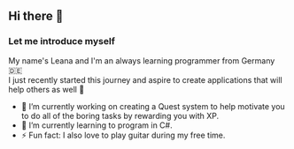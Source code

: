 ## Hi there 👋

### Let me introduce myself

My name's Leana and I'm an always learning programmer from Germany 🇩🇪 \
I just recently started this journey and aspire to create applications that will help others as well 👥

- 🔭 I’m currently working on creating a Quest system to help motivate you to do all of the boring tasks by rewarding you with XP.
- 🌱 I’m currently learning to program in C#.
- ⚡ Fun fact: I also love to play guitar during my free time.